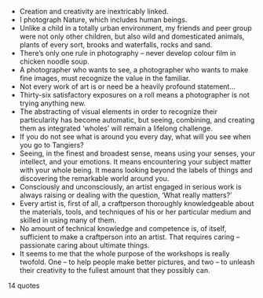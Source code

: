  - Creation and creativity are inextricably linked.
 - I photograph Nature, which includes human beings.
 - Unlike a child in a totally urban environment, my friends and peer group were not only other children, but also wild and domesticated animals, plants of every sort, brooks and waterfalls, rocks and sand.
 - There’s only one rule in photography – never develop colour film in chicken noodle soup.
 - A photographer who wants to see, a photographer who wants to make fine images, must recognize the value in the familiar.
 - Not every work of art is or need be a heavily profound statement...
 - Thirty-six satisfactory exposures on a roll means a photographer is not trying anything new.
 - The abstracting of visual elements in order to recognize their particularity has become automatic, but seeing, combining, and creating them as integrated ‘wholes’ will remain a lifelong challenge.
 - If you do not see what is around you every day, what will you see when you go to Tangiers?
 - Seeing, in the finest and broadest sense, means using your senses, your intellect, and your emotions. It means encountering your subject matter with your whole being. It means looking beyond the labels of things and discovering the remarkable world around you.
 - Consciously and unconsciously, an artist engaged in serious work is always raising or dealing with the question, ‘What really matters?’
 - Every artist is, first of all, a craftperson thoroughly knowledgeable about the materials, tools, and techniques of his or her particular medium and skilled in using many of them.
 - No amount of technical knowledge and competence is, of itself, sufficient to make a craftperson into an artist. That requires caring – passionate caring about ultimate things.
 - It seems to me that the whole purpose of the workshops is really twofold. One – to help people make better pictures, and two – to unleash their creativity to the fullest amount that they possibly can.

14 quotes